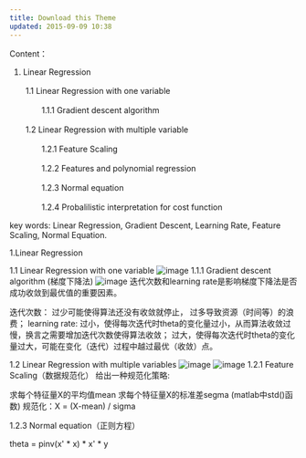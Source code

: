 ```yaml
---
title: Download this Theme
updated: 2015-09-09 10:38
---
```


Content：

1. Linear Regression

　　1.1 Linear Regression with one variable

　　　　1.1.1 Gradient descent algorithm

　　1.2 Linear Regression with multiple variable

　　　　1.2.1 Feature Scaling

　　　　1.2.2 Features and polynomial regression

　　　　1.2.3 Normal equation

　　　　1.2.4 Probalilistic interpretation for cost function

key words: Linear Regression, Gradient Descent, Learning Rate, Feature Scaling, Normal Equation.

1.Linear Regression

1.1 Linear Regression with one variable
	![image](http://images2015.cnblogs.com/blog/788978/201603/788978-20160306203144096-1897459866.png)
	1.1.1 Gradient descent algorithm (梯度下降法)
	![image](http://images2015.cnblogs.com/blog/788978/201603/788978-20160306204343284-1109777704.png)
	迭代次数和learning rate是影响梯度下降法是否成功收敛到最优值的重要因素。

迭代次数：
过少可能使得算法还没有收敛就停止，
过多导致资源（时间等）的浪费；
learning rate:
过小，使得每次迭代时theta的变化量过小，从而算法收敛过慢，换言之需要增加迭代次数使得算法收敛；
过大，使得每次迭代时theta的变化量过大，可能在变化（迭代）过程中越过最优（收敛）点。

1.2 Linear Regression with multiple variables
![image](http://images2015.cnblogs.com/blog/788978/201603/788978-20160306205252080-1475559689.png)
![image](http://images2015.cnblogs.com/blog/788978/201603/788978-20160306210731534-570574008.png)
1.2.1 Feature Scaling（数据规范化）
给出一种规范化策略:

求每个特征量X的平均值mean
求每个特征量X的标准差segma         (matlab中std()函数)
规范化：X = (X-mean) / sigma

1.2.3 Normal equation（正则方程）

theta = pinv(x' * x) * x' * y
